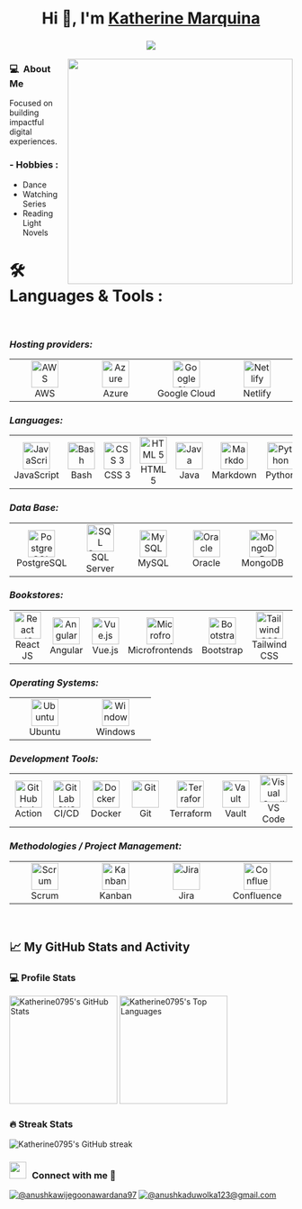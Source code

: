 <h1 align="center">Hi 👋, I'm <a href="https://100rabhcsmc.github.io/Me.io/" target="blank">
Katherine Marquina</a></h1>

<h3 align = "center"><img src="https://readme-typing-svg.herokuapp.com?color=%23F7F7F7&size=21&center=true&vCenter=true&width=650&height=100&lines=Si+lo+puedes+imaginar,+lo+puedes+programar+%F0%9F%91%A9%E2%80%8D%F0%9F%92%BB"></h3>

 <img align="right" src="https://mir-s3-cdn-cf.behance.net/project_modules/disp/601014116770475.6068beff4640a.gif" width = 400px>
 <p align="left">




<h3> 💻 &nbsp;About Me </h3>

Focused on building impactful digital experiences.

### - Hobbies : 
- Dance
- Watching Series
- Reading Light Novels

  
# 🛠 Languages & Tools :
</br>

<p align="right">
  <h3><i>Hosting providers:</i></h3>
  <table>
  <tr border: none;>
    <td align="center" width="110">
      <a href="#%EF%B8%8F-my-tech-stacks-">
        <img src="https://github.com/linitio/static-content/blob/main/img/logo/aws-logo.png?raw=true" width="48" height="48" alt="AWS" />
      </a>
      <br>AWS
    </td>	  
   <td align="center" width="110">
      <a href="#%EF%B8%8F-my-tech-stacks-">
        <img src="https://img.icons8.com/color/512/google-cloud.png" width="48" height="48" alt="Azure" />
      </a>
      <br>Azure
    </td>	
    <td align="center" width="110">
      <a href="#%EF%B8%8F-my-tech-stacks-">
        <img src="https://upload.wikimedia.org/wikipedia/commons/thumb/f/fa/Microsoft_Azure.svg/1200px-Microsoft_Azure.svg.png" width="48" height="48" alt="Google Cloud" />
      </a>
      <br>Google Cloud
    </td>
    <td align="center" width="110">
      <a href="#%EF%B8%8F-my-tech-stacks-">
        <img src="https://github.com/linitio/static-content/blob/main/img/logo/netlify-logo.png?raw=true" width="48" height="48" alt="Netlify" />
      </a>
      <br>Netlify
    </td>
  </tr>
</table>
<p>
  <h3><i>Languages:</i></h3>
  <table>
  <tr border: none;>
   <td align="center" width="110">
      <a href="#%EF%B8%8F-my-tech-stacks-">
        <img src="https://w7.pngwing.com/pngs/113/458/png-transparent-javascript-logo-comment-html-markup-language-analitycs-angle-text-rectangle.png" width="48" height="48" alt="JavaScript " />
      </a>
      <br>JavaScript 
    </td>
   <td align="center" width="110">
      <a href="#%EF%B8%8F-my-tech-stacks-">
        <img src="https://github.com/linitio/static-content/blob/main/img/logo/bash-logo.png?raw=true" width="48" height="48" alt="Bash" />
      </a>
      <br>Bash
    </td>
    <td align="center" width="110">
      <a href="#%EF%B8%8F-my-tech-stacks-">
        <img src="https://github.com/linitio/static-content/blob/main/img/logo/css3-logo.png?raw=true" width="48" height="48" alt="CSS 3" />
      </a>
      <br>CSS 3
    </td>
    <td align="center" width="110">
      <a href="#%EF%B8%8F-my-tech-stacks-">
        <img src="https://github.com/linitio/static-content/blob/main/img/logo/html5-logo.png?raw=true" width="48" height="48" alt="HTML 5" />
      </a>
      <br>HTML 5
    </td>
   <td align="center" width="110">
      <a href="#%EF%B8%8F-my-tech-stacks-">
        <img src="https://e7.pngegg.com/pngimages/123/816/png-clipart-computer-icons-java-%E5%92%96%E5%95%A1%E6%B5%B7%E6%8A%A5%E5%9B%BE%E7%89%87%E7%B4%A0%E6%9D%90-miscellaneous-text.png" width="48" height="48" alt="Java" />
      </a>
      <br>Java
    </td>
    <td align="center" width="110">
      <a href="#%EF%B8%8F-my-tech-stacks-">
        <img src="https://github.com/linitio/static-content/blob/main/img/logo/markdown-logo.png?raw=true" width="48" height="48" alt="Markdown" />
      </a>
      <br>Markdown
    </td>
    <td align="center" width="110">
      <a href="#%EF%B8%8F-my-tech-stacks-">
        <img src="https://github.com/linitio/static-content/blob/main/img/logo/python-logo.png?raw=true" width="48" height="48" alt="Python" />
      </a>
      <br>Python
    </td>
  </tr>
</table>
</p>
<p>

<h3><i>Data Base:</i></h3>
  <table>
  <tr border: none;>
   <td align="center" width="110">
      <a href="#%EF%B8%8F-my-tech-stacks-">
        <img src="https://upload.wikimedia.org/wikipedia/commons/2/29/Postgresql_elephant.svg" width="48" height="48" alt="PostgreSQL" />
      </a>
      <br>PostgreSQL
    </td>
    <td align="center" width="110">
      <a href="#%EF%B8%8F-my-tech-stacks-">
        <img src="https://cdn.prod.website-files.com/5ef0a48c75d5b78296c95323/675af273bad2fe366d48e8a1_65afb5a12840835f7b4c94ec_mssql.png" width="48" height="48" alt="SQL Server" />
      </a>
      <br>SQL Server
    </td>
   <td align="center" width="110">
      <a href="#%EF%B8%8F-my-tech-stacks-">
        <img src="https://cdn-icons-png.flaticon.com/512/919/919836.png" width="48" height="48" alt="MySQL" />
      </a>
      <br>MySQL
    </td>
    <td align="center" width="110">
      <a href="#%EF%B8%8F-my-tech-stacks-">
        <img src="https://theinventorhouse.org/wp-content/uploads/2023/09/oracle-database_Curso.png" width="48" height="48" alt="Oracle" />
      </a>
      <br>Oracle
    </td>
    <td align="center" width="110">
      <a href="#%EF%B8%8F-my-tech-stacks-">
        <img src="https://c0.klipartz.com/pngpicture/241/983/gratis-png-base-de-datos-mongodb-nosql-iconos-thumbnail.png" width="48" height="48" alt="MongoDB" />
      </a>
      <br>MongoDB
    </td>
  </tr>
</table>
</p>
<p>

<h3><i>Bookstores:</i></h3>
  <table>
  <tr border: none;>
   <td align="center" width="110">
      <a href="#%EF%B8%8F-my-tech-stacks-">
        <img src="https://styles.redditmedia.com/t5_2su6s/styles/communityIcon_4g1uo0kd87c61.png" width="48" height="48" alt="React JS" />
      </a>
      <br>React JS
    </td>
    <td align="center" width="110">
      <a href="#%EF%B8%8F-my-tech-stacks-">
        <img src="https://www.hackeruna.com/wp-content/uploads/2020/06/Angular_full_color_logo.svg_.png" width="48" height="48" alt="Angular" />
      </a>
      <br>Angular
    </td>
   <td align="center" width="110">
      <a href="#%EF%B8%8F-my-tech-stacks-">
        <img src="https://static-00.iconduck.com/assets.00/vue-icon-2048x2048-ttu9fp8c.png" width="48" height="48" alt="Vue.js" />
      </a>
      <br>Vue.js
    </td>
    <td align="center" width="110">
      <a href="#%EF%B8%8F-my-tech-stacks-">
        <img src="https://microfrontends.info/static/MicroFrontends%20Logo%202-d1c1bfde0ee24bbc12e05b8a8c1f49b7.png" width="48" height="48" alt="Microfrontends" />
      </a>
      <br>Microfrontends
    </td>
   <td align="center" width="110">
      <a href="#%EF%B8%8F-my-tech-stacks-">
        <img src="https://upload.wikimedia.org/wikipedia/commons/thumb/b/b2/Bootstrap_logo.svg/2560px-Bootstrap_logo.svg.png" width="48" height="48" alt="Bootstrap" />
      </a>
      <br>Bootstrap
    </td>
    <td align="center" width="110">
      <a href="#%EF%B8%8F-my-tech-stacks-">
        <img src="https://w7.pngwing.com/pngs/293/485/png-transparent-tailwind-css-hd-logo.png" width="48" height="48" alt="Tailwind CSS" />
      </a>
      <br>Tailwind CSS
    </td>
   <td align="center" width="110">
      <a href="#%EF%B8%8F-my-tech-stacks-">
        <img src="https://w7.pngwing.com/pngs/625/531/png-transparent-material-ui-hd-logo.png" width="48" height="48" alt="Material UI" />
      </a>
      <br>Material UI
    </td>
  </tr>
</table>
</p>
<p>
 
  <h3><i>Operating Systems:</i></h3>
  <table>
  <tr border: none;>
    <td align="center" width="110">
      <a href="#%EF%B8%8F-my-tech-stacks-">
        <img src="https://github.com/linitio/static-content/blob/main/img/logo/ubuntu-logo.png?raw=true" width="48" height="48" alt="Ubuntu" />
      </a>
      <br>Ubuntu
    </td>
    <td align="center" width="110">
      <a href="#%EF%B8%8F-my-tech-stacks-">
        <img src="https://github.com/linitio/static-content/blob/main/img/logo/windows-logo.png?raw=true" width="48" height="48" alt="Windows" />
      </a>
      <br>Windows
    </td>
  </tr>
</table>
</p>
<p>
  <h3><i>Development Tools:</i></h3>
  <table>
  <tr border: none;>
    <td align="center" width="110">
      <a href="#%EF%B8%8F-my-tech-stacks-">
        <img src="https://github.com/linitio/static-content/blob/main/img/logo/github-logo.png?raw=true" width="48" height="48" alt="GitHub Action" />
      </a>
      <br>Action
    </td>	  
    <td align="center" width="110">
      <a href="#%EF%B8%8F-my-tech-stacks-">
        <img src="https://github.com/linitio/static-content/blob/main/img/logo/gitlab-logo.png?raw=true" width="48" height="48" alt="GitLab CI/CD" />
      </a>
      <br>CI/CD
    </td>
    <td align="center" width="110">
      <a href="#%EF%B8%8F-my-tech-stacks-">
        <img src="https://github.com/linitio/static-content/blob/main/img/logo/docker-logo.png?raw=true" width="48" height="48" alt="Docker" />
      </a>
      <br>Docker
    </td>
    <td align="center" width="110">
      <a href="#%EF%B8%8F-my-tech-stacks-">
        <img src="https://github.com/linitio/static-content/blob/main/img/logo/git-logo.png?raw=true" width="48" height="48" alt="Git" />
      </a>
      <br>Git
    </td>	  
    <td align="center" width="110">
      <a href="#%EF%B8%8F-my-tech-stacks-">
        <img src="https://github.com/linitio/static-content/blob/main/img/logo/terraform-logo.png?raw=true" width="48" height="48" alt="Terraform" />
      </a>
      <br>Terraform
    </td>
    <td align="center" width="110">
      <a href="#%EF%B8%8F-my-tech-stacks-">
        <img src="https://github.com/linitio/static-content/blob/main/img/logo/vault-logo.png?raw=true" width="48" height="48" alt="Vault" />
      </a>
      <br>Vault
    </td>
    <td align="center" width="110">
      <a href="#%EF%B8%8F-my-tech-stacks-">
        <img src="https://github.com/linitio/static-content/blob/main/img/logo/visual-studio-logo.png?raw=true" width="48" height="48" alt="Visual Studio Code" />
      </a>
      <br>VS Code
    </td>  
  </tr>
</table>
</p>

<p>
  <h3><i>Methodologies / Project Management:</i></h3>
  <table>
  <tr border: none;>
    <td align="center" width="110">
      <a href="#%EF%B8%8F-my-tech-stacks-">
        <img src="https://www.kindpng.com/picc/m/53-539760_scrum-logo-hd-png-download.png" width="48" height="48" alt="Scrum" />
      </a>
      <br>Scrum
    </td>	  
    <td align="center" width="110">
      <a href="#%EF%B8%8F-my-tech-stacks-">
        <img src="https://www.shutterstock.com/image-vector/kanban-board-icon-vector-logotype-260nw-2053109519.jpg" width="48" height="48" alt="Kanban" />
      </a>
      <br>Kanban
    </td>
    <td align="center" width="110">
      <a href="#%EF%B8%8F-my-tech-stacks-">
        <img src="https://w7.pngwing.com/pngs/935/1018/png-transparent-jira-cloud-macos-bigsur-icon-thumbnail.png" width="48" height="48" alt=" Jira" />
      </a>
      <br>Jira
    </td>
    <td align="center" width="110">
      <a href="#%EF%B8%8F-my-tech-stacks-">
        <img src="https://yt3.googleusercontent.com/iM9dPDHdyOA8luQ3aDA0N7kNQbPDFVB_fbRMzHdUoTjBqj-cZk5_5pAgGbUi5VIiFop6U1xBZ-M=s900-c-k-c0x00ffffff-no-rj" width="48" height="48" alt="Confluence" />
      </a>
      <br>Confluence
    </td>	  
  </tr>
</table>
</p>

</br>

## 📈 My GitHub Stats and Activity

### 💻 Profile Stats

<img alt="Katherine0795's GitHub Stats" src="https://github-readme-stats.vercel.app/api/?username=Katherine0795&show_icons=true&include_all_commits=true&count_private=true&theme=react&hide_border=true&bg_color=1F222E&title_color=F85D7F&icon_color=F8D866" height="192px"/>
<img alt="Katherine0795's Top Languages" src="https://github-readme-stats.vercel.app/api/top-langs/?username=Katherine0795&langs_count=8&layout=compact&theme=react&hide_border=true&bg_color=1F222E&title_color=F85D7F&icon_color=F8D866" height="192px"/>



### 🔥 Streak Stats

![Katherine0795's GitHub streak](https://github-readme-streak-stats.herokuapp.com/?user=Katherine0795&theme=tokyonight)


<h3 align="left" > <img src="https://media.giphy.com/media/iY8CRBdQXODJSCERIr/giphy.gif" width="30" height="30" style="margin-right: 10px;">Connect with me 🤝 </h3>

<p align="center">

[![@anushkawijegoonawardana97](https://img.icons8.com/fluency/48/000000/linkedin.png "@anushkawijegoonawardana97")](https://www.linkedin.com/in/katherine-marquina/) [![@anushkaduwolka123@gmail.com](https://img.icons8.com/fluency/48/000000/apple-mail.png "@anushkaduwolka123@gmail.com")](mailto:kathy7054gmail.com)

<br>

</p>

 
